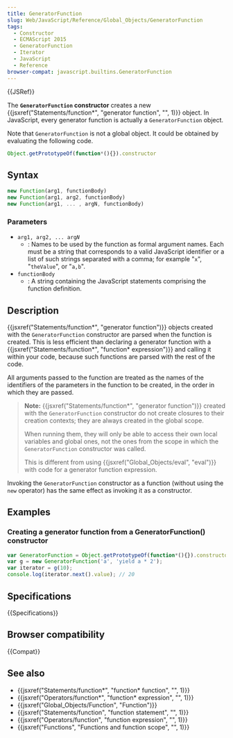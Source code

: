 ```yaml
---
title: GeneratorFunction
slug: Web/JavaScript/Reference/Global_Objects/GeneratorFunction
tags:
  - Constructor
  - ECMAScript 2015
  - GeneratorFunction
  - Iterator
  - JavaScript
  - Reference
browser-compat: javascript.builtins.GeneratorFunction
---
```

{{JSRef}}

The **`GeneratorFunction` constructor** creates a new
{{jsxref("Statements/function*", "generator function", "", 1)}}
object. In JavaScript, every generator function is actually a
`GeneratorFunction` object.

Note that `GeneratorFunction` is not a global object. It could be obtained by
evaluating the following code.

```js
Object.getPrototypeOf(function*(){}).constructor
```

## Syntax

```js
new Function(arg1, functionBody)
new Function(arg1, arg2, functionBody)
new Function(arg1, ... , argN, functionBody)
```

### Parameters

*   <code>arg1, arg2, ... arg<em>N</em></code>
    *   : Names to be used by the function as formal argument names. Each must be a
        string that corresponds to a valid JavaScript identifier or a list of such
        strings separated with a comma; for example "`x`", "`theValue`", or "`a,b`".
*   `functionBody`
    *   : A string containing the JavaScript statements comprising the function
        definition.

## Description

{{jsxref("Statements/function*", "generator function")}}
objects created with the `GeneratorFunction` constructor are parsed when the
function is created. This is less efficient than declaring a generator function
with a
{{jsxref("Statements/function*", "function* expression")}} and
calling it within your code, because such functions are parsed with the rest of
the code.

All arguments passed to the function are treated as the names of the identifiers
of the parameters in the function to be created, in the order in which they are
passed.

> **Note:**
> {{jsxref("Statements/function*", "generator function")}}
> created with the `GeneratorFunction` constructor do not create closures to
> their creation contexts; they are always created in the global scope.
>
> When running them, they will only be able to access their own local variables
> and global ones, not the ones from the scope in which the `GeneratorFunction`
> constructor was called.
>
> This is different from using
> {{jsxref("Global_Objects/eval", "eval")}} with code for a
> generator function expression.

Invoking the `GeneratorFunction` constructor as a function (without using the
`new` operator) has the same effect as invoking it as a constructor.

## Examples

### Creating a generator function from a GeneratorFunction() constructor

```js
var GeneratorFunction = Object.getPrototypeOf(function*(){}).constructor
var g = new GeneratorFunction('a', 'yield a * 2');
var iterator = g(10);
console.log(iterator.next().value); // 20
```

## Specifications

{{Specifications}}

## Browser compatibility

{{Compat}}

## See also

*   {{jsxref("Statements/function*", "function* function", "", 1)}}
*   {{jsxref("Operators/function*", "function* expression", "", 1)}}
*   {{jsxref("Global_Objects/Function", "Function")}}
*   {{jsxref("Statements/function", "function statement", "", 1)}}
*   {{jsxref("Operators/function", "function expression", "", 1)}}
*   {{jsxref("Functions", "Functions and function scope", "", 1)}}

